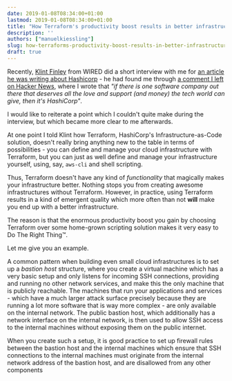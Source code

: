 ```yaml
---
date: 2019-01-08T08:34:00+01:00
lastmod: 2019-01-08T08:34:00+01:00
title: "How Terraform's productivity boost results in better infrastructure"
description: ''
authors: ["manuelkiessling"]
slug: how-terraforms-productivity-boost-results-in-better-infrastructure
draft: true
---
```


Recently, [Klint Finley](https://twitter.com/klintron) from WIRED did a short interview with me for [an article he was writing about Hashicorp](https://wired.com/) - he had found me through [a comment I left on Hacker News](https://news.ycombinator.com/item?id=18361660), where I wrote that *"if there is one software company out there that deserves all the love and support (and money) the tech world can give, then it's HashiCorp"*.

I would like to reiterate a point which I couldn't quite make during the interview, but which became more clear to me afterwards.

At one point I told Klint how Terraform, HashiCorp's Infrastructure-as-Code solution, doesn't really bring anything new to the table in terms of possibilities - you can define and manage your cloud infrastructure with Terraform, but you can just as well define and manage your infrastructure yourself, using, say, `aws-cli` and shell scripting.

Thus, Terraform doesn't have any kind of *functionality* that magically makes your infrastructure better. Nothing stops you from creating awesome infrastructures without Terraform. However, in practice, using Terraform results in a kind of emergent quality which more often than not **will** make you end up with a better infrastructure.

The reason is that the enormous productivity boost you gain by choosing Terraform over some home-grown scripting solution makes it very easy to Do The Right Thing™.

Let me give you an example.

A common pattern when building even small cloud infrastructures is to set up a *bastion host* structure, where you create a virtual machine which has a very basic setup and only listens for incoming SSH connections, providing and running no other network services, and make this the only machine that is publicly reachable. The machines that run your applications and services - which have a much larger attack surface precisely because they are running a lot more software that is way more complex - are only available on the internal network. The public bastion host, which additionally has a network interface on the internal network, is then used to allow SSH access to the internal machines without exposing them on the public internet.

When you create such a setup, it is good practice to set up firewall rules between the bastion host and the internal machines which ensure that SSH connections to the internal machines must originate from the internal network address of the bastion host, and are disallowed from any other components
